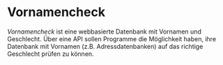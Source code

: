 # Vornamencheck

*Vornamencheck* ist eine webbasierte Datenbank mit Vornamen und Geschlecht. Über eine API sollen Programme die Möglichkeit haben, ihre Datenbank mit Vornamen (z.B. Adressdatenbanken) auf das richtige Geschlecht prüfen zu können.

